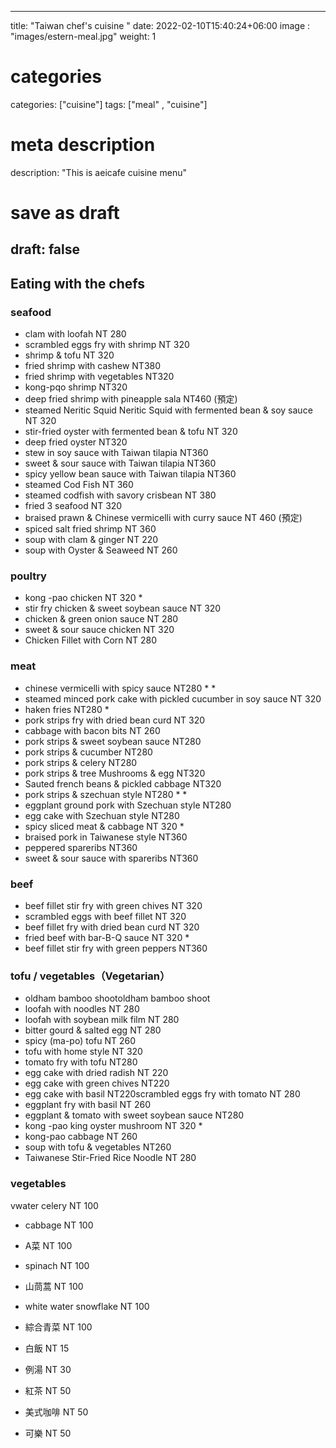 
---
title: "Taiwan chef's cuisine "
date: 2022-02-10T15:40:24+06:00
image : "images/estern-meal.jpg"
weight: 1
# categories
categories: ["cuisine"]
tags: ["meal" , "cuisine"]
# meta description
description: "This is aeicafe cuisine menu"
# save as draft
draft: false
---

##  Eating with the chefs 

### seafood 

- clam with loofah  NT 280
- scrambled eggs fry with shrimp NT 320
- shrimp & tofu  NT 320
- fried shrimp with cashew   NT380
- fried shrimp with vegetables   NT320
- kong-pqo shrimp    NT320
- deep fried shrimp with pineapple sala   NT460 (預定)
- steamed Neritic Squid Neritic Squid with fermented bean & soy sauce  NT 320
- stir-fried oyster with fermented bean & tofu  NT 320
- deep fried oyster    NT320
- stew in soy sauce with Taiwan tilapia   NT360
- sweet & sour sauce with Taiwan tilapia   NT360
- spicy yellow bean sauce with Taiwan tilapia    NT360
- steamed Cod Fish NT 360
- steamed codfish with savory crisbean NT 380
- fried 3 seafood   NT 320 
- braised prawn & Chinese vermicelli with curry sauce  NT 460 (預定)
- spiced salt fried shrimp    NT 360
- soup with clam & ginger   NT 220
- soup with Oyster &  Seaweed    NT 260


### poultry

- kong -pao chicken NT 320 *
- stir fry chicken & sweet soybean sauce  NT 320
- chicken & green onion sauce  NT 280
- sweet & sour sauce chicken  NT 320
- Chicken Fillet with Corn   NT 280

### meat

- chinese vermicelli with spicy sauce  NT280 * *
- steamed minced pork cake with pickled cucumber in soy sauce  NT 320
- haken fries  NT280 *
- pork strips fry with dried bean curd  NT 320
- cabbage with bacon bits  NT 260
- pork strips & sweet soybean sauce  NT280
- pork strips  & cucumber  NT280
- pork strips & celery  NT280
- pork strips & tree Mushrooms & egg  NT320
- Sauted french beans & pickled cabbage  NT320
- pork strips & szechuan style  NT280 * *
- eggplant ground pork with Szechuan style  NT280
- egg cake with Szechuan style  NT280
- spicy sliced meat & cabbage  NT 320 *
- braised pork in Taiwanese style   NT360
- peppered spareribs  NT360
- sweet & sour sauce with spareribs   NT360

### beef

- beef fillet stir fry with green chives  NT 320 
- scrambled eggs with beef fillet  NT 320
- beef fillet fry with dried bean curd  NT 320
- fried beef with bar-B-Q sauce  NT 320 *
- beef fillet stir fry with green peppers   NT360


### tofu / vegetables（Vegetarian）

- oldham bamboo shootoldham bamboo shoot
- loofah with noodles  NT 280
- loofah with soybean milk film NT 280
- bitter gourd & salted egg  NT 280
- spicy (ma-po) tofu  NT 260
- tofu with home style  NT 320
- tomato fry with tofu  NT280
- egg cake with dried radish  NT 220
- egg cake with green chives  NT220
- egg cake with basil  NT220scrambled eggs fry with tomato  NT 280
- eggplant fry with basil  NT 260
- eggplant & tomato with sweet soybean sauce  NT280
- kong -pao king oyster mushroom   NT 320 *
- kong-pao cabbage  NT 260
- soup with tofu & vegetables   NT260
- Taiwanese Stir-Fried Rice Noodle   NT 280

### vegetables  

vwater celery NT 100
- cabbage NT 100
- A菜  NT 100
- spinach NT 100
- 山茼蒿    NT 100
- white water snowflake  NT 100
- 綜合青菜  NT 100

- 白飯 NT 15
- 例湯 NT 30
- 紅茶  NT 50
- 美式咖啡 NT 50
- 可樂 NT 50